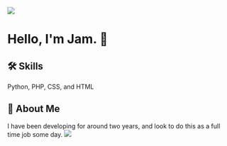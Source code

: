 ![](https://file.coffee/u/W42i1t5e9ayj7r.png)
# Hello, I'm Jam. 🍇

## 🛠 Skills
Python, PHP, CSS, and HTML
## 🚀 About Me
I have been developing for around two years, and look to do this as a full time job some day. 
![](https://file.coffee/u/7DqSE_9_VjR6Kh.png)
